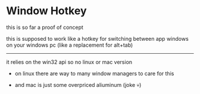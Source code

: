 # Window Hotkey

this is so far a proof of concept

this is supposed to work like a hotkey for switching between app windows on your windows pc (like a replacement for alt+tab)

---
it relies on the win32 api so no linux or mac version

- on linux there are way to many window managers to care for this 

- and mac is just some overpriced aliuminum (joke 💀)
